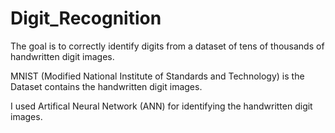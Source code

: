 # Digit_Recognition

The goal is to correctly identify digits from a dataset of tens of thousands of handwritten digit images.

MNIST (Modified National Institute of Standards and Technology) is the Dataset contains the handwritten digit images.

I used Artifical Neural Network (ANN) for identifying the handwritten digit images.
